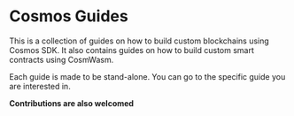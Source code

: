 # Cosmos Guides

This is a collection of guides on how to build custom blockchains using Cosmos SDK.
It also contains guides on how to build custom smart contracts using CosmWasm.

Each guide is made to be stand-alone. You can go to the specific guide you are interested in.

**Contributions are also welcomed**
